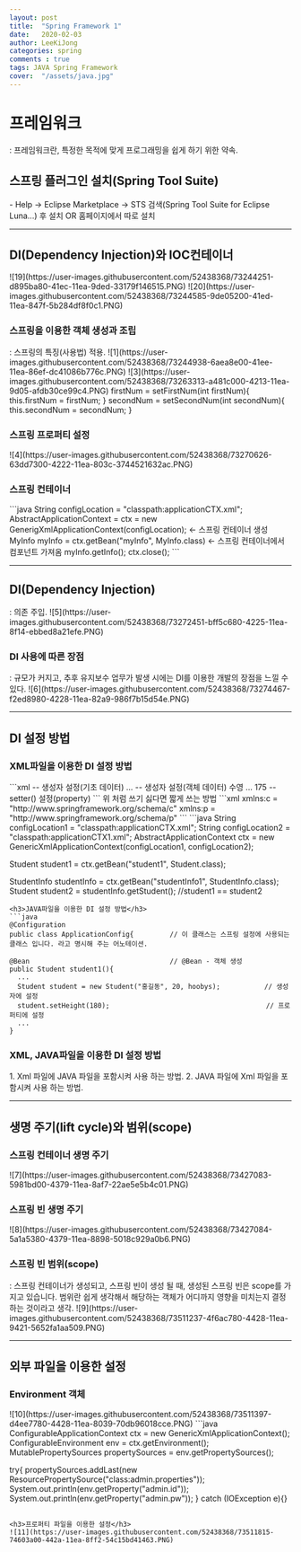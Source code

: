 ```yaml
---
layout: post
title:  "Spring Framework 1"
date:   2020-02-03
author: LeeKiJong
categories: spring
comments : true
tags: JAVA Spring Framework
cover:  "/assets/java.jpg"
---
```

<h1>프레임워크</h1>
: 프레임워크란, 특정한 목적에 맞게 프로그래밍을 쉽게 하기 위한 약속.  
<h2>스프링 플러그인 설치(Spring Tool Suite)</h2>
- Help -> Eclipse Marketplace -> STS 검색(Spring Tool Suite for Eclipse Luna...) 후 설치 OR 홈페이지에서 따로 설치  
<hr>
<h2>DI(Dependency Injection)와 IOC컨테이너</h2>
![19](https://user-images.githubusercontent.com/52438368/73244251-d895ba80-41ec-11ea-9ded-33179f146515.PNG)  
![20](https://user-images.githubusercontent.com/52438368/73244585-9de05200-41ed-11ea-847f-5b284df8f0c1.PNG)  
<h3>스프링을 이용한 객체 생성과 조립</h3>
: 스프링의 특징(사용법) 적용.  
![1](https://user-images.githubusercontent.com/52438368/73244938-6aea8e00-41ee-11ea-86ef-dc41086b776c.PNG)  
![3](https://user-images.githubusercontent.com/52438368/73263313-a481c000-4213-11ea-9d05-afdb30ce99c4.PNG)  
firstNum = setFirstNum(int firstNum){ this.firstNum = firstNum; }  
secondNum = setSecondNum(int secondNum){ this.secondNum = secondNum; }  
<h3>스프링 프로퍼티 설정</h3>
![4](https://user-images.githubusercontent.com/52438368/73270626-63dd7300-4222-11ea-803c-3744521632ac.PNG) 
<h3>스프링 컨테이너</h3>
```java
String configLocation = "classpath:applicationCTX.xml";
AbstractApplicationContext = ctx = new GenerigXmlApplicationContext(configLocation);  <- 스프링 컨테이너 생성
MyInfo myInfo = ctx.getBean("myInfo", MyInfo.class)                                   <- 스프링 컨테이너에서 컴포넌트 가져옴
myInfo.getInfo();
ctx.close();
```
<hr>
<h2>DI(Dependency Injection)</h2>
: 의존 주입.  
![5](https://user-images.githubusercontent.com/52438368/73272451-bff5c680-4225-11ea-8f14-ebbed8a21efe.PNG)  
<h3>DI 사용에 따른 장점</h3>
: 규모가 커지고, 추후 유지보수 업무가 발생 시에는 DI를 이용한 개발의 장점을 느낄 수 있다.  
![6](https://user-images.githubusercontent.com/52438368/73274467-f2ed8980-4228-11ea-82a9-986f7b15d54e.PNG)
<hr>
<h2>DI 설정 방법</h2>
<h3>XML파일을 이용한 DI 설정 방법</h3>
```xml
<bean id = "student1" class = "com.javalec.ex.Student">
  <constructor-arg value = "홍길동" />       -- 생성자 설정(기초 데이터)
  ...
  <constructor-arg>
    <list>                                   -- 생성자 설정(객체 데이터)
      <value>수영</value>
      ...
    </list>
  </constructor-arg>
  
  <property name = "height">
    <value>175</value>                        -- setter() 설정(property)
  </property>
  
  <property name = "weight" value = "84"/>
</bean>
<bean id = "studentInfo1" class = "com.javalec.ex.StudentInfo">
  <property name = "student">
    <ref bean = "student1"/>
  </property>
</bean>
```
위 처럼 쓰기 싫다면 짧게 쓰는 방법  
```xml
xmlns:c = "http://www.springframework.org/schema/c"
xmlns:p = "http://www.springframework.org/schema/p"
<!-- 맨 위에 두 줄 추가 후에 작성하기 -->
<!-- c: constructor-arg -->
<!-- p: property -->
<bean id = "family" class = "com.javalec.ex.Family" c:papaName = "아빠" c:mamaName = "엄마" p:sisterName = "누나">
  <property name = "brotherName" value = "형"/>
</bean>
```
```java
String configLocation1 = "classpath:applicationCTX.xml";
String configLocation2 = "classpath:applicationCTX1.xml";
AbstractApplicationContext ctx = new GenericXmlApplicationContext(configLocation1, configLocation2);

Student student1 = ctx.getBean("student1", Student.class);

StudentInfo studentInfo = ctx.getBean("studentInfo1", StudentInfo.class);
Student student2 = studentInfo.getStudent();    //student1 == student2
```
<h3>JAVA파일을 이용한 DI 설정 방법</h3>
```java
@Configuration
public class ApplicationConfig{         // 이 클래스는 스프링 설정에 사용되는 클래스 입니다. 라고 명시해 주는 어노테이션.

@Bean                                   // @Bean - 객체 생성
public Student student1(){
  ...
  Student student = new Student("홍길동", 20, hoobys);           // 생성자에 설정
  student.setHeight(180);                                       // 프로퍼티에 설정
  ...
}
```
<h3>XML, JAVA파일을 이용한 DI 설정 방법</h3>
1. Xml 파일에 JAVA 파일을 포함시켜 사용 하는 방법.  
2. JAVA 파일에 Xml 파일을 포함시켜 사용 하는 방법.  

<hr>
<h2>생명 주기(lift cycle)와 범위(scope)</h2>
<h3>스프링 컨테이너 생명 주기</h3>
![7](https://user-images.githubusercontent.com/52438368/73427083-5981bd00-4379-11ea-8af7-22ae5e5b4c01.PNG)  
<h3>스프링 빈 생명 주기</h3>
![8](https://user-images.githubusercontent.com/52438368/73427084-5a1a5380-4379-11ea-8898-5018c929a0b6.PNG)  
<h3>스프링 빈 범위(scope)</h3>
: 스프링 컨테이너가 생성되고, 스프링 빈이 생성 될 때, 생성된 스프링 빈은 scope를 가지고 있습니다. 범위란 쉽게 생각해서 해당하는 객체가 어디까지 영향을 미치는지 결정하는 것이라고 생각.  
![9](https://user-images.githubusercontent.com/52438368/73511237-4f6ac780-4428-11ea-9421-5652fa1aa509.PNG)  
<hr>
<h2>외부 파일을 이용한 설정</h2>
<h3>Environment 객체</h3>
![10](https://user-images.githubusercontent.com/52438368/73511397-d4ee7780-4428-11ea-8039-70db96018cce.PNG)  
```java
ConfigurableApplicationContext ctx = new GenericXmlApplicationContext();
ConfigurableEnvironment env = ctx.getEnvironment();
MutablePropertySources propertySources = env.getPropertySources();

try{
  propertySources.addLast(new ResourcePropertySource("class:admin.properties"));
  System.out.println(env.getProperty("admin.id"));
  System.out.println(env.getProperty("admin.pw"));
} catch (IOException e){}
```

<h3>프로퍼티 파일을 이용한 설정</h3>
![11](https://user-images.githubusercontent.com/52438368/73511815-74603a00-442a-11ea-8ff2-54c15bd41463.PNG)
